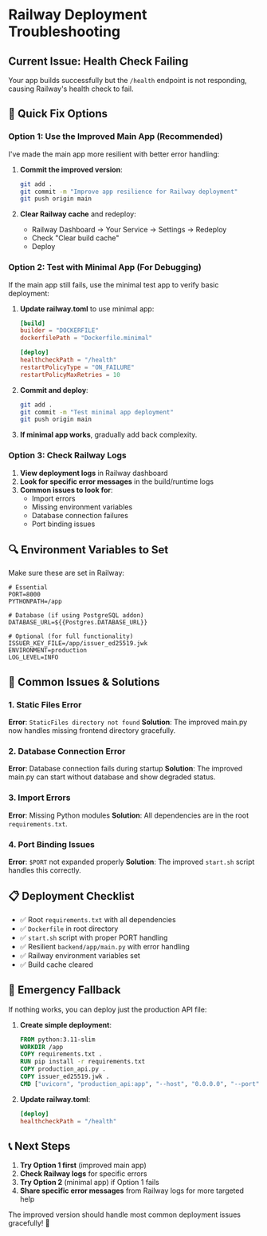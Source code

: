 # Railway Deployment Troubleshooting

## Current Issue: Health Check Failing

Your app builds successfully but the `/health` endpoint is not responding, causing Railway's health check to fail.

## 🔧 **Quick Fix Options**

### Option 1: Use the Improved Main App (Recommended)

I've made the main app more resilient with better error handling:

1. **Commit the improved version**:
   ```bash
   git add .
   git commit -m "Improve app resilience for Railway deployment"
   git push origin main
   ```

2. **Clear Railway cache** and redeploy:
   - Railway Dashboard → Your Service → Settings → Redeploy
   - Check "Clear build cache"
   - Deploy

### Option 2: Test with Minimal App (For Debugging)

If the main app still fails, use the minimal test app to verify basic deployment:

1. **Update railway.toml** to use minimal app:
   ```toml
   [build]
   builder = "DOCKERFILE"
   dockerfilePath = "Dockerfile.minimal"

   [deploy]
   healthcheckPath = "/health"
   restartPolicyType = "ON_FAILURE"
   restartPolicyMaxRetries = 10
   ```

2. **Commit and deploy**:
   ```bash
   git add .
   git commit -m "Test minimal app deployment"
   git push origin main
   ```

3. **If minimal app works**, gradually add back complexity.

### Option 3: Check Railway Logs

1. **View deployment logs** in Railway dashboard
2. **Look for specific error messages** in the build/runtime logs
3. **Common issues to look for**:
   - Import errors
   - Missing environment variables
   - Database connection failures
   - Port binding issues

## 🔍 **Environment Variables to Set**

Make sure these are set in Railway:

```env
# Essential
PORT=8000
PYTHONPATH=/app

# Database (if using PostgreSQL addon)
DATABASE_URL=${{Postgres.DATABASE_URL}}

# Optional (for full functionality)
ISSUER_KEY_FILE=/app/issuer_ed25519.jwk
ENVIRONMENT=production
LOG_LEVEL=INFO
```

## 🐛 **Common Issues & Solutions**

### 1. Static Files Error
**Error**: `StaticFiles directory not found`
**Solution**: The improved main.py now handles missing frontend directory gracefully.

### 2. Database Connection Error
**Error**: Database connection fails during startup
**Solution**: The improved main.py can start without database and show degraded status.

### 3. Import Errors
**Error**: Missing Python modules
**Solution**: All dependencies are in the root `requirements.txt`.

### 4. Port Binding Issues
**Error**: `$PORT` not expanded properly
**Solution**: The improved `start.sh` script handles this correctly.

## 📋 **Deployment Checklist**

- ✅ Root `requirements.txt` with all dependencies
- ✅ `Dockerfile` in root directory
- ✅ `start.sh` script with proper PORT handling
- ✅ Resilient `backend/app/main.py` with error handling
- ✅ Railway environment variables set
- ✅ Build cache cleared

## 🚨 **Emergency Fallback**

If nothing works, you can deploy just the production API file:

1. **Create simple deployment**:
   ```dockerfile
   FROM python:3.11-slim
   WORKDIR /app
   COPY requirements.txt .
   RUN pip install -r requirements.txt
   COPY production_api.py .
   COPY issuer_ed25519.jwk .
   CMD ["uvicorn", "production_api:app", "--host", "0.0.0.0", "--port", "8000"]
   ```

2. **Update railway.toml**:
   ```toml
   [deploy]
   healthcheckPath = "/health"
   ```

## 📞 **Next Steps**

1. **Try Option 1 first** (improved main app)
2. **Check Railway logs** for specific errors
3. **Try Option 2** (minimal app) if Option 1 fails
4. **Share specific error messages** from Railway logs for more targeted help

The improved version should handle most common deployment issues gracefully! 🎯 
